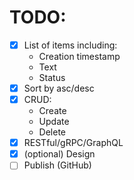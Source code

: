 # TODO:

- [x] List of items including:
    - Creation timestamp
    - Text
    - Status
- [x] Sort by asc/desc
- [x] CRUD:
    - Create
    - Update
    - Delete
- [x] RESTful/gRPC/GraphQL
- [x] (optional) Design
- [ ] Publish (GitHub)
